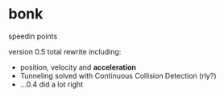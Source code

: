 # bonk

speedin points

version 0.5 total rewrite including:

- position, velocity and **acceleration**
- Tunneling solved with Continuous Collision Detection (rly?)
- ...0.4 did a lot right
